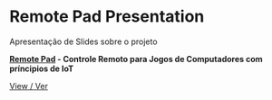 # Remote Pad Presentation

Apresentação de Slides sobre o projeto

**[Remote Pad](https://github.com/comsolid/remote-pad) - Controle Remoto para Jogos de Computadores com príncipios de IoT**

[View / Ver](https://comsolid.github.io/remote-pad-press)
